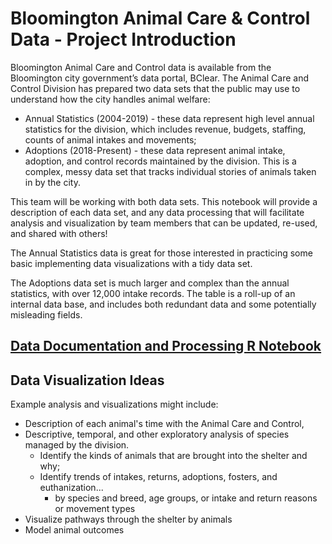 # Bloomington Animal Care & Control Data - Project Introduction

Bloomington Animal Care and Control data is available from the Bloomington city government’s data portal, BClear. The Animal Care and Control Division has prepared two data sets that the public may use to understand how the city handles animal welfare:

* Annual Statistics (2004-2019) - these data represent high level annual statistics for the division, which includes revenue, budgets, staffing, counts of animal intakes and movements;
* Adoptions (2018-Present) - these data represent animal intake, adoption, and control records maintained by the division. This is a complex, messy data set that tracks individual stories of animals taken in by the city.

This team will be working with both data sets. This notebook will provide a description of each data set, and any data processing that will facilitate analysis and visualization by team members that can be updated, re-used, and shared with others!

The Annual Statistics data is great for those interested in practicing some basic implementing data visualizations with a tidy data set.

The Adoptions data set is much larger and complex than the annual statistics, with over 12,000 intake records. The table is a roll-up of an internal data base, and includes both redundant data and some potentially misleading fields.

## [Data Documentation and Processing R Notebook](https://mginda.github.io/bmghack-animalcontrol/)

## Data Visualization Ideas

Example analysis and visualizations might include:

* Description of each animal's time with the Animal Care and Control,
* Descriptive, temporal, and other exploratory analysis of species managed by the division.
   * Identify the kinds of animals that are brought into the shelter and why;
   * Identify trends of intakes, returns, adoptions, fosters, and euthanization...
      * by species and breed, age groups, or intake and return reasons or movement types
* Visualize pathways through the shelter by animals
* Model animal outcomes
